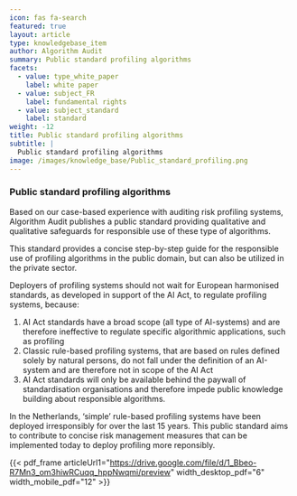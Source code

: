 ```yaml
---
icon: fas fa-search
featured: true
layout: article
type: knowledgebase_item
author: Algorithm Audit
summary: Public standard profiling algorithms
facets:
  - value: type_white_paper
    label: white paper
  - value: subject_FR
    label: fundamental rights
  - value: subject_standard
    label: standard
weight: -12
title: Public standard profiling algorithms
subtitle: |
  Public standard profiling algorithms
image: /images/knowledge_base/Public_standard_profiling.png
---
```


### Public standard profiling algorithms

Based on our case-based experience with auditing risk profiling systems, Algorithm Audit publishes a public standard providing qualitative and qualitative safeguards for responsible use of these type of algorithms.

This standard provides a concise step-by-step guide for the responsible use of profiling algorithms in the public domain, but can also be utilized in the private sector.

Deployers of profiling systems should not wait for European harmonised standards, as developed in support of the AI Act, to regulate profiling systems, because:

1. AI Act standards have a broad scope (all type of AI-systems) and are therefore ineffective to regulate specific algorithmic applications, such as profiling
2. Classic rule-based profiling systems, that are based on rules defined solely by natural persons, do not fall under the definition of an AI-system and are therefore not in scope of the AI Act
3. AI Act standards will only be available behind the paywall of standardisation organisations and therefore impede public knowledge building about responsible algorithms.

In the Netherlands, ‘simple’ rule-based profiling systems have been deployed irresponsibly for over the last 15 years. This public standard aims to contribute to concise risk management measures that can be implemented today to deploy profiling more reponsibly.

{{< pdf_frame articleUrl1="https://drive.google.com/file/d/1_Bbeo-R7Mn3_om3hiwRCuqq_hppNwqmi/preview" width_desktop_pdf="6" width_mobile_pdf="12" >}}
